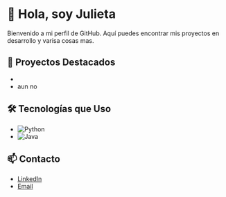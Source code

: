 

# 👋 Hola, soy Julieta 

Bienvenido a mi perfil de GitHub. Aquí puedes encontrar mis proyectos en desarrollo y varisa cosas mas.

## 🚀 Proyectos Destacados
- 
- aun no 

## 🛠️ Tecnologías que Uso
- ![Python](https://img.shields.io/badge/-Python-3776AB?style=flat-square&logo=python&logoColor=ffffff)
- ![Java](https://img.shields.io/badge/-Java-F7DF1E?style=flat-square&logo=javascript&logoColor=ffffff)

## 📫 Contacto
- [LinkedIn](https://www.linkedin.com/in/julieta-sanchez-mendoza-06640927b/)
- [Email](sanchezmendozajulieta@gmail.com)
